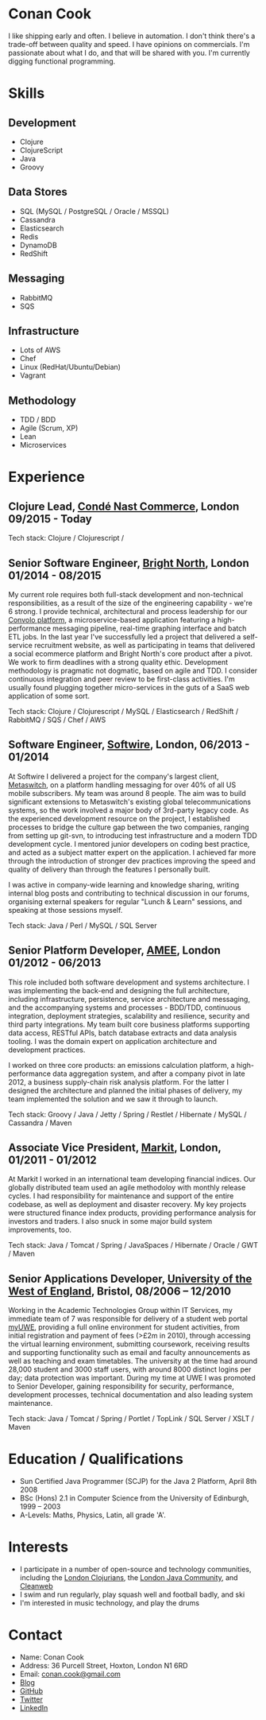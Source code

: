 Conan Cook
==========
I like shipping early and often.  I believe in automation.  I don't think there's a trade-off between quality and speed.  I have opinions on commercials.  I'm passionate about what I do, and that will be shared with you.  I'm currently digging functional programming.
 
Skills
======

Development
-----------
+ Clojure
+ ClojureScript
+ Java 
+ Groovy

Data Stores
-----------
+ SQL (MySQL / PostgreSQL / Oracle / MSSQL)
+ Cassandra
+ Elasticsearch
+ Redis
+ DynamoDB
+ RedShift

Messaging
---------
+ RabbitMQ
+ SQS

Infrastructure
--------------
+ Lots of AWS
+ Chef
+ Linux (RedHat/Ubuntu/Debian)
+ Vagrant

Methodology
-----------
+ TDD / BDD
+ Agile (Scrum, XP)
+ Lean
+ Microservices

Experience
==========

Clojure Lead, [Condé Nast Commerce](http://www.condenastinternational.com/initiatives/cond%C3%A9-nast-global-e-commerce/), London 09/2015 - Today
----------------------

Tech stack: Clojure / Clojurescript / 


Senior Software Engineer, [Bright North](http://www.brightnorth.co.uk/), London 01/2014 - 08/2015
-------------------------------------------------------------------------------------------------

My current role requires both full-stack development and non-technical responsibilities, as a result of the size of the engineering capability - we're 6 strong.  I provide technical, architectural and process leadership for our [Convolo platform](http://www.brightnorth.co.uk/platform.html), a microservice-based application featuring a high-performance messaging pipeline, real-time graphing interface and batch ETL jobs.  In the last year I've successfully led a project that delivered a self-service recruitment website, as well as participating in teams that delivered a social ecommerce platform and Bright North's core product after a pivot. We work to firm deadlines with a strong quality ethic.  Development methodology is pragmatic not dogmatic, based on agile and TDD.  I consider continuous integration and peer review to be first-class activities.  I'm usually found plugging together micro-services in the guts of a SaaS web application of some sort.

Tech stack: Clojure / Clojurescript / MySQL / Elasticsearch / RedShift / RabbitMQ / SQS / Chef / AWS

Software Engineer, [Softwire](http://www.softwire.com), London, 06/2013 - 01/2014
---------------------------------------------------------------------------------

At Softwire I delivered a project for the company's largest client, [Metaswitch](http://www.metaswitch.com/), on a platform handling messaging for over 40% of all US mobile subscribers.  My team was around 8 people. The aim was to build significant extensions to Metaswitch's existing global telecommunications systems, so the work involved a major body of 3rd-party legacy code.  As the experienced development resource on the project, I established processes to bridge the culture gap between the two companies, ranging from setting up git-svn, to introducing test infrastructure and a modern TDD development cycle.  I mentored junior developers on coding best practice, and acted as a subject matter expert on the application.  I achieved far more through the introduction of stronger dev practices improving the speed and quality of delivery than through the features I personally built.

I was active in company-wide learning and knowledge sharing, writing internal blog posts and contributing to technical discussion in our forums, organising external speakers for regular "Lunch & Learn" sessions, and speaking at those sessions myself.

Tech stack: Java / Perl / MySQL / SQL Server  

Senior Platform Developer, [AMEE](http://www.amee.com), London 01/2012 - 06/2013
---------------------------------------------------------------------------------------

This role included both software development and systems architecture.  I was implementing the back-end and designing the full architecture, including infrastructure, persistence, service architecture and messaging, and the accompanying systems and processes - BDD/TDD, continuous integration, deployment strategies, scalability and resilience, security and third party integrations.  My team built core business platforms supporting data access, RESTful APIs, batch database extracts and data analysis tooling.  I was the domain expert on application architecture and development practices.

I worked on three core products: an emissions calculation platform, a high-performance data aggregation system, and after a company pivot in late 2012, a business supply-chain risk analysis platform. For the latter I designed the architecture and planned the initial phases of delivery, my team implemented the solution and we saw it through to launch.

Tech stack: Groovy / Java / Jetty / Spring / Restlet / Hibernate / MySQL / Cassandra / Maven

Associate Vice President, [Markit](http://www.markit.com), London, 01/2011 - 01/2012
-----------------------------------------------------------------------------------------------

At Markit I worked in an international team developing financial indices.  Our globally distributed team used an agile methodoloy with monthly release cycles.  I had responsibility for maintenance and support of the entire codebase, as well as deployment and disaster recovery.  My key projects were structured finance index products, providing performance analysis for investors and traders.  I also snuck in some major build system improvements, too.

Tech stack: Java / Tomcat / Spring / JavaSpaces / Hibernate / Oracle / GWT / Maven
 
Senior Applications Developer, [University of the West of England](http://www.uwe.ac.uk), Bristol, 08/2006 – 12/2010
-----------------------------------------------------------------------------------------------------------------------------

Working in the Academic Technologies Group within IT Services, my immediate team of 7 was responsible for delivery of a student web portal [myUWE](http://my.uwe.ac.uk), providing a full online environment for student activities, from initial registration and payment of fees (>£2m in 2010), through accessing the virtual learning environment, submitting coursework, receiving results and supporting functionality such as email and faculty announcements as well as teaching and exam timetables.  The university at the time had around 28,000 student and 3000 staff users, with around 8000 distinct logins per day; data protection was important.  During my time at UWE I was promoted to Senior Developer, gaining responsibility for security, performance, development processes, technical documentation and also leading system maintenance. 

Tech stack: Java / Tomcat / Spring / Portlet / TopLink / SQL Server / XSLT / Maven

Education / Qualifications
==========================
+ Sun Certified Java Programmer (SCJP) for the Java 2 Platform, April 8th 2008
+ BSc (Hons) 2.1 in Computer Science from the University of Edinburgh, 1999 – 2003
+ A-Levels: Maths, Physics, Latin, all grade 'A'.
 
Interests
=========
+ I participate in a number of open-source and technology communities, including the [London Clojurians](http://londonclojurians.org/), the [London Java Community](http://www.meetup.com/Londonjavacommunity/), and [Cleanweb](http://www.cleanweb.org.uk/)
+ I swim and run regularly, play squash well and football badly, and ski
+ I'm interested in music technology, and play the drums

Contact
=======
+ Name: Conan Cook
+ Address: 36 Purcell Street, Hoxton, London N1 6RD
+ Email: [conan.cook@gmail.com](mailto:conan.cook@gmail.com)
+ [Blog](http://conan.is)
+ [GitHub](https://github.com/conan)
+ [Twitter](https://twitter.com/conanistweeting)
+ [LinkedIn](uk.linkedin.com/pub/conan-cook/21/9b4/265)
